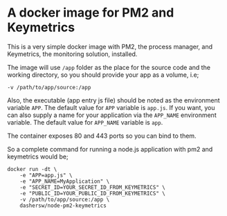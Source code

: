 # A docker image for PM2 and Keymetrics

This is a very simple docker image with PM2, the process manager, and Keymetrics, the monitoring solution, installed.

The image will use `/app` folder as the place for the source code and the working directory, so you should provide your app as a volume, i.e;

```
-v /path/to/app/source:/app
```

Also, the executable (app entry js file) should be noted as the environment variable `APP`. The default value for `APP` variable is `app.js`. If you want, you can also supply a name for your application via the `APP_NAME` environment variable. The default value for `APP_NAME` variable is `app`.

The container exposes 80 and 443 ports so you can bind to them.

So a complete command for running a node.js application with pm2 and keymetrics would be;

```
docker run -dt \
    -e "APP=app.js" \
    -e "APP_NAME=MyApplication" \
    -e "SECRET_ID=YOUR_SECRET_ID_FROM_KEYMETRICS" \
    -e "PUBLIC_ID=YOUR_PUBLIC_ID_FROM_KEYMETRICS" \
    -v /path/to/app/source:/app \
    dashersw/node-pm2-keymetrics
```
